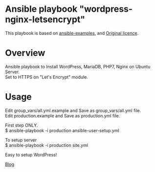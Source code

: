 # Ansible playbook "wordpress-nginx-letsencrypt"
This playbook is based on [ansible-examples](https://github.com/ansible/ansible-examples/blob/master/wordpress-nginx), and [Original licence](https://github.com/ansible/ansible-examples/blob/master/wordpress-nginx/LICENSE.md).

# Overview
Ansible playbook to Install WordPress, MariaDB, PHP7, Nginx on Ubuntu Server.  
Set to HTTPS on "Let's Encrypt" module.

# Usage
Edit group_vars/all.yml.example and Save as group_vars/all.yml file.  
Edit production.example and Save as production.yml file.  

First step ONLY.  
$ ansible-playbook -i production ansible-user-setup.yml  

To setup server  
$ ansible-playbook -i production site.yml

Easy to setup WordPress!

[Blog](https://ak1211.com/4968)
